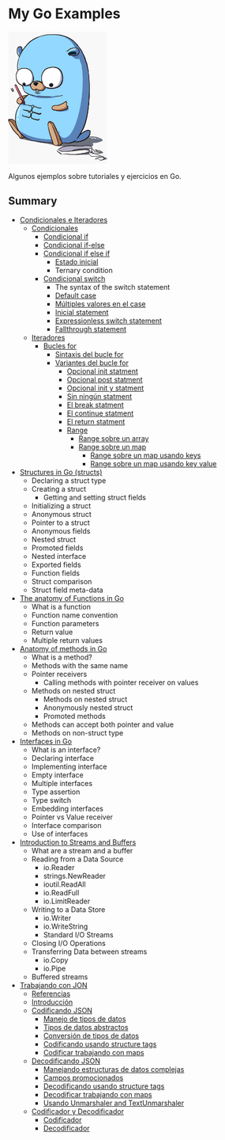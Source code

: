 # My Go Examples

<img src="./images/pet.jpeg" width="200">

Algunos ejemplos sobre tutoriales y ejercicios en Go.

## Summary

* [Condicionales e Iteradores](https://github.com/javierlopezdeancos/my-go-examples/blob/master/example-ifelse-iterations/ifelse-iterators.md)
  * [Condicionales](https://github.com/javierlopezdeancos/my-go-examples/blob/master/example-ifelse-iterations/ifelse-iterators.md#1-condicionales)
    * [Condicional if](https://github.com/javierlopezdeancos/my-go-examples/blob/master/example-ifelse-iterations/ifelse-iterators.md#11-condicional-if)
    * [Condicional if-else](https://github.com/javierlopezdeancos/my-go-examples/blob/master/example-ifelse-iterations/ifelse-iterators.md#12-condicional-if-else)
    * [Condicional if else if](https://github.com/javierlopezdeancos/my-go-examples/blob/master/example-ifelse-iterations/ifelse-iterators.md#13-condicional-if-else-if)
      * [Estado inicial](https://github.com/javierlopezdeancos/my-go-examples/blob/master/example-ifelse-iterations/ifelse-iterators.md#131-estado-inicial)
      * Ternary condition
    * [Condicional switch](https://github.com/javierlopezdeancos/my-go-examples/blob/master/example-ifelse-iterations/ifelse-iterators.md#14-condicional-switch)
      * The syntax of the switch statement
      * [Default case](https://github.com/javierlopezdeancos/my-go-examples/blob/master/example-ifelse-iterations/ifelse-iterators.md#141-default-case)
      * [Múltiples valores en el case](https://github.com/javierlopezdeancos/my-go-examples/blob/master/example-ifelse-iterations/ifelse-iterators.md#142-multiples-valores-en-el-case)
      * [Inicial statement](https://github.com/javierlopezdeancos/my-go-examples/blob/master/example-ifelse-iterations/ifelse-iterators.md#143-inicial-statement)
      * [Expressionless switch statement](https://github.com/javierlopezdeancos/my-go-examples/blob/master/example-ifelse-iterations/ifelse-iterators.md#144-expressionless-switch-statement)
      * [Fallthrough statement](https://github.com/javierlopezdeancos/my-go-examples/blob/master/example-ifelse-iterations/ifelse-iterators.md#145-fallthrough-statement)
  * [Iteradores](https://github.com/javierlopezdeancos/my-go-examples/blob/master/example-ifelse-iterations/ifelse-iterators.md#2-Iteradores)
    * [Bucles for](https://github.com/javierlopezdeancos/my-go-examples/blob/master/example-ifelse-iterations/ifelse-iterators.md#21-bucles-for)
      * [Sintaxis del bucle for](https://github.com/javierlopezdeancos/my-go-examples/blob/master/example-ifelse-iterations/ifelse-iterators.md#211-sintaxis-del-bucle-for)
      * [Variantes del bucle for](https://github.com/javierlopezdeancos/my-go-examples/blob/master/example-ifelse-iterations/ifelse-iterators.md#212-variantes-del-bucle-for)
        * [Opcional init statment](https://github.com/javierlopezdeancos/my-go-examples/blob/master/example-ifelse-iterations/ifelse-iterators.md#2121-opcional-init-statment)
        * [Opcional post statment](https://github.com/javierlopezdeancos/my-go-examples/blob/master/example-ifelse-iterations/ifelse-iterators.md#2122-opcional-post-statment)
        * [Opcional init y statment](https://github.com/javierlopezdeancos/my-go-examples/blob/master/example-ifelse-iterations/ifelse-iterators.md#2123-opcional-init-y-post-statment)
        * [Sin ningún statment](https://github.com/javierlopezdeancos/my-go-examples/blob/master/example-ifelse-iterations/ifelse-iterators.md#2124-sin-ningun-statment)
        * [El break statment](https://github.com/javierlopezdeancos/my-go-examples/blob/master/example-ifelse-iterations/ifelse-iterators.md#2125-el-break-statement)
        * [El continue statment](https://github.com/javierlopezdeancos/my-go-examples/blob/master/example-ifelse-iterations/ifelse-iterators.md#2126-el-continue-statement)
        * [El return statment](https://github.com/javierlopezdeancos/my-go-examples/blob/master/example-ifelse-iterations/ifelse-iterators.md#2127-el-return-statement)
        * [Range](https://github.com/javierlopezdeancos/my-go-examples/blob/master/example-ifelse-iterations/ifelse-iterators.md#2128-range)
          * [Range sobre un array](https://github.com/javierlopezdeancos/my-go-examples/blob/master/example-ifelse-iterations/ifelse-iterators.md#21281-range-sobre-un-array)
          * [Range sobre un map](https://github.com/javierlopezdeancos/my-go-examples/blob/master/example-ifelse-iterations/ifelse-iterators.md#21282-range-sobre-un-map)
            * [Range sobre un map usando keys](https://github.com/javierlopezdeancos/my-go-examples/blob/master/example-ifelse-iterations/ifelse-iterators.md#212821-range-sobre-un-map-usando-keys)
            * [Range sobre un map usando key value](https://github.com/javierlopezdeancos/my-go-examples/blob/master/example-ifelse-iterations/ifelse-iterators.md#212822-range-sobre-un-map-usando-key-value)
* [Structures in Go (structs)](https://medium.com/rungo/structures-in-go-76377cc106a2)
  * Declaring a struct type
  * Creating a struct
    * Getting and setting struct fields
  * Initializing a struct
  * Anonymous struct
  * Pointer to a struct
  * Anonymous fields
  * Nested struct
  * Promoted fields
  * Nested interface
  * Exported fields
  * Function fields
  * Struct comparison
  * Struct field meta-data
* [The anatomy of Functions in Go](https://medium.com/rungo/the-anatomy-of-functions-in-go-de56c050fe11)
  * What is a function
  * Function name convention
  * Function parameters
  * Return value
  * Multiple return values
* [Anatomy of methods in Go](https://medium.com/rungo/anatomy-of-methods-in-go-f552aaa8ac4a)
  * What is a method?
  * Methods with the same name
  * Pointer receivers
    * Calling methods with pointer receiver on values
  * Methods on nested struct
    * Methods on nested struct
    * Anonymously nested struct
    * Promoted methods
  * Methods can accept both pointer and value
  * Methods on non-struct type
* [Interfaces in Go](https://medium.com/rungo/interfaces-in-go-ab1601159b3a)
  * What is an interface?
  * Declaring interface
  * Implementing interface
  * Empty interface
  * Multiple interfaces
  * Type assertion
  * Type switch
  * Embedding interfaces
  * Pointer vs Value receiver
  * Interface comparison
  * Use of interfaces
* [Introduction to Streams and Buffers](https://medium.com/rungo/introduction-to-streams-and-buffers-d148c0cda0ad)
  * What are a stream and a buffer
  * Reading from a Data Source
    * io.Reader
    * strings.NewReader
    * ioutil.ReadAll
    * io.ReadFull
    * io.LimitReader
  * Writing to a Data Store
    * io.Writer
    * io.WriteString
    * Standard I/O Streams
  * Closing I/O Operations
  * Transferring Data between streams
    * io.Copy
    * io.Pipe
  * Buffered streams
* [Trabajando con JON](https://github.com/javierlopezdeancos/my-go-examples/blob/master/example-work-with-json/work-with-json.md#trabajando-con-json)
  * [Referencias](https://github.com/javierlopezdeancos/my-go-examples/blob/master/example-work-with-json/work-with-json.md#referencias)
  * [Introducción](https://github.com/javierlopezdeancos/my-go-examples/blob/master/example-work-with-json/work-with-json.md#introduccion)
  * [Codificando JSON](https://github.com/javierlopezdeancos/my-go-examples/blob/master/example-work-with-json/work-with-json.md#codificando-json)
    * [Manejo de tipos de datos](https://github.com/javierlopezdeancos/my-go-examples/blob/master/example-work-with-json/work-with-json.md#manejo-de-tipos-de-datos)
    * [Tipos de datos abstractos](https://github.com/javierlopezdeancos/my-go-examples/blob/master/example-work-with-json/work-with-json.md#tipos-de-datos-abstractos)
    * [Conversión de tipos de datos](https://github.com/javierlopezdeancos/my-go-examples/blob/master/example-work-with-json/work-with-json.md#conversion-de-tipos-de-datos)
    * [Codificando usando structure tags](https://github.com/javierlopezdeancos/my-go-examples/blob/master/example-work-with-json/work-with-json.md#codificando-usando-structure-tags)
    * [Codificar trabajando con maps](https://github.com/javierlopezdeancos/my-go-examples/blob/master/example-work-with-json/work-with-json.md#codificar-trabajando-con-maps)
  * [Decodificando JSON](https://github.com/javierlopezdeancos/my-go-examples/blob/master/example-work-with-json/work-with-json.md#decodificando-json)
    * [Manejando estructuras de datos complejas](https://github.com/javierlopezdeancos/my-go-examples/blob/master/example-work-with-json/work-with-json.md#manejando-estructuras-de-datos-complejas)
    * [Campos promocionados](https://github.com/javierlopezdeancos/my-go-examples/blob/master/example-work-with-json/work-with-json.md#campos-promocionados)
    * [Decodificando usando structure tags](https://github.com/javierlopezdeancos/my-go-examples/blob/master/example-work-with-json/work-with-json.md#decodificando-usando-structure-tags)
    * [Decodificar trabajando con maps](https://github.com/javierlopezdeancos/my-go-examples/blob/master/example-work-with-json/work-with-json.md#decodificar-trabajando-con-maps)
    * [Usando Unmarshaler and TextUnmarshaler](https://github.com/javierlopezdeancos/my-go-examples/blob/master/example-work-with-json/work-with-json.md#usando-unmarshaler-and-textunmarshaler)
  * [Codificador y Decodificador](https://github.com/javierlopezdeancos/my-go-examples/blob/master/example-work-with-json/work-with-json.md#codificador-y-decodificador)
    * [Codificador](https://github.com/javierlopezdeancos/my-go-examples/blob/master/example-work-with-json/work-with-json.md#codificador)
    * [Decodificador](https://github.com/javierlopezdeancos/my-go-examples/blob/master/example-work-with-json/work-with-json.md#codificador)
